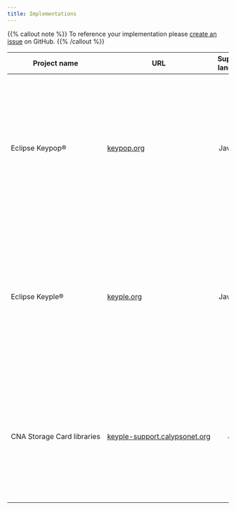 ```yaml
---
title: Implementations
---
```


{{% callout note %}}
To reference your implementation please
[create an issue](https://github.com/calypsonet/calypsonet-terminal-api-website/issues/new?title=Add%20new%20Terminal%20APIs%20implementation)
on GitHub.
{{% /callout %}}

<style>
table td:nth-child(1),
table td:nth-child(2),
table td:nth-child(3),
table td:nth-child(4) {
    white-space: nowrap;
}
</style>

| Project name| URL                               | Supported languages | License | Comments                                                                                                                                                                                                                                    |
|-------------|-----------------------------------|:-------------------:|---------------------------------------|---------------------------------------------------------------------------------------------------------------------------------------------------------------------------------------------------------------------------------------------|
| Eclipse Keypop®          | [keypop.org](https://keypop.org/) |      Java, C++      |🌍 [MIT](https://opensource.org/licenses/MIT) | Provides interfaces compliant with all Terminal APIs specifications<br/><ul><li>Reader Layer</li><li>Card Layer for Calypso</li><li>Card Layer for Storage Card</li></ul>                                                                   |
| Eclipse Keyple®          | [keyple.org](https://keyple.org/) |      Java, C++      |🌍 [Eclipse Public License v2.0](https://www.eclipse.org/legal/epl-2.0/) | Provides libraries implementing the main [Eclipse Keypop®](https://keypop.org/) interfaces based on the Terminal APIs specifications<br/><ul><li>Reader Layer</li><li>Card Layer for Calypso</li></ul>  |
| CNA Storage Card libraries | [keyple-support.calypsonet.org](https://keyple-support.calypsonet.org/add-ons/card-ext/storage-card/) |        Java         |🚫 [CNA restricted libraries](https://keyple-support.calypsonet.org/basics/licenses/) | Provides libraries implementing some [Eclipse Keypop®](https://keypop.org/) interfaces based on the Terminal APIs specifications<br/><ul><li>Card Layer for Storage Card</li></ul> |
